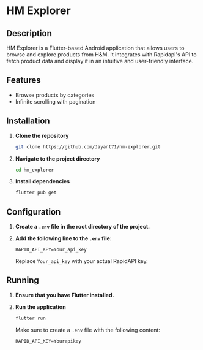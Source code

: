 # HM Explorer

## Description

HM Explorer is a Flutter-based Android application that allows users to browse and explore products from H&M. It integrates with Rapidapi's API to fetch product data and display it in an intuitive and user-friendly interface.

## Features

- Browse products by categories
- Infinite scrolling with pagination

## Installation

1. **Clone the repository**

   ```bash
   git clone https://github.com/Jayant71/hm-explorer.git
   ```

2. **Navigate to the project directory**

   ```bash
   cd hm_explorer
   ```

3. **Install dependencies**

   ```bash
   flutter pub get
   ```

## Configuration

1. **Create a `.env` file in the root directory of the project.**

2. **Add the following line to the `.env` file:**

   ```env
   RAPID_API_KEY=Your_api_key
   ```

   Replace `Your_api_key` with your actual RapidAPI key.

## Running

1. **Ensure that you have Flutter installed.**

2. **Run the application**

   ```bash
   flutter run
   ```

   Make sure to create a `.env` file with the following content:

   ```env
   RAPID_API_KEY=Yourapikey
   ```
